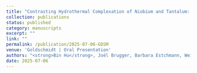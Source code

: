 ```yaml
---
title: "Contrasting Hydrothermal Complexation of Niobium and Tantalum: Insights from High-Resolution XAS and Thermodynamic Modelling"
collection: publications
status: published
category: manuscripts
excerpt: ""
link: ""
permalink: /publication/2025-07-06-GDSM
venue: 'Goldschmidt | Oral Presentation'
authors: "<strong>Bin Hu</strong>, Joël Brugger, Barbara Estchmann, Weihua Liu, Denis Testemale, Richen Zhong, and Qiushi Guan."
date: 2025-07-06
---
```



